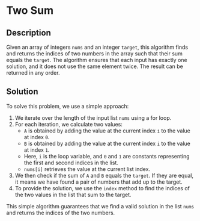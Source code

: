 # Two Sum

## Description

Given an array of integers `nums` and an integer `target`, this algorithm finds and returns the indices of two numbers in the array such that their sum equals the `target`. The algorithm ensures that each input has exactly one solution, and it does not use the same element twice. The result can be returned in any order.

## Solution

To solve this problem, we use a simple approach:

1. We iterate over the length of the input list `nums` using a for loop.
2. For each iteration, we calculate two values:
   - `A` is obtained by adding the value at the current index `i` to the value at index `0`.
   - `B` is obtained by adding the value at the current index `i` to the value at index `1`.
   - Here, `i` is the loop variable, and `0` and `1` are constants representing the first and second indices in the list.
   - `nums[i]` retrieves the value at the current list index.
3. We then check if the sum of `A` and `B` equals the `target`. If they are equal, it means we have found a pair of numbers that add up to the target.
4. To provide the solution, we use the `index` method to find the indices of the two values in the list that sum to the target.

This simple algorithm guarantees that we find a valid solution in the list `nums` and returns the indices of the two numbers.

